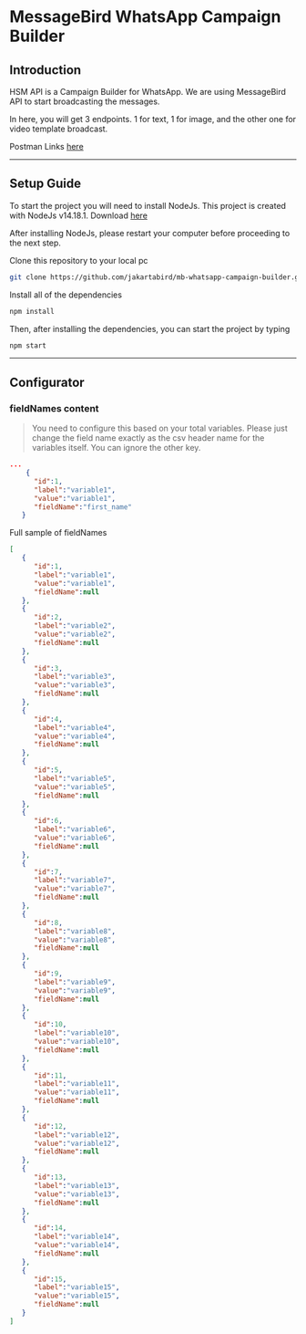 # MessageBird WhatsApp Campaign Builder

## Introduction
HSM API is a Campaign Builder for WhatsApp. We are using MessageBird API to start broadcasting the messages.

In here, you will get 3 endpoints. 1 for text, 1 for image, and the other one for video template broadcast.

Postman Links [here](https://www.getpostman.com/collections/092c072ebe3c202b3d0a)

___

## Setup Guide
To start the project you will need to install NodeJs. This project is created with NodeJs v14.18.1. Download [here](https://nodejs.org/download/release/v14.18.2/)

After installing NodeJs, please restart your computer before proceeding to the next step.


Clone this repository to your local pc

```bash
git clone https://github.com/jakartabird/mb-whatsapp-campaign-builder.git
```

Install all of the dependencies
```bash
npm install
```

Then, after installing the dependencies, you can start the project by typing
```bash
npm start
```

---

## Configurator



### fieldNames content

> You need to configure this based on your total variables. Please just change the field name exactly as the csv header name for the variables itself. You can ignore the other key.

```json
...
    {
      "id":1,
      "label":"variable1",
      "value":"variable1",
      "fieldName":"first_name"
   }

```

Full sample of fieldNames

```json
[
   {
      "id":1,
      "label":"variable1",
      "value":"variable1",
      "fieldName":null
   },
   {
      "id":2,
      "label":"variable2",
      "value":"variable2",
      "fieldName":null
   },
   {
      "id":3,
      "label":"variable3",
      "value":"variable3",
      "fieldName":null
   },
   {
      "id":4,
      "label":"variable4",
      "value":"variable4",
      "fieldName":null
   },
   {
      "id":5,
      "label":"variable5",
      "value":"variable5",
      "fieldName":null
   },
   {
      "id":6,
      "label":"variable6",
      "value":"variable6",
      "fieldName":null
   },
   {
      "id":7,
      "label":"variable7",
      "value":"variable7",
      "fieldName":null
   },
   {
      "id":8,
      "label":"variable8",
      "value":"variable8",
      "fieldName":null
   },
   {
      "id":9,
      "label":"variable9",
      "value":"variable9",
      "fieldName":null
   },
   {
      "id":10,
      "label":"variable10",
      "value":"variable10",
      "fieldName":null
   },
   {
      "id":11,
      "label":"variable11",
      "value":"variable11",
      "fieldName":null
   },
   {
      "id":12,
      "label":"variable12",
      "value":"variable12",
      "fieldName":null
   },
   {
      "id":13,
      "label":"variable13",
      "value":"variable13",
      "fieldName":null
   },
   {
      "id":14,
      "label":"variable14",
      "value":"variable14",
      "fieldName":null
   },
   {
      "id":15,
      "label":"variable15",
      "value":"variable15",
      "fieldName":null
   }
]
```
